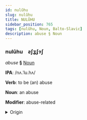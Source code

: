 ```yaml
---
id: nulûhu
slug: nulûhu
title: NULÛHU
sidebar_position: 765
tags: [nulûhu, Noun, Balto-Slavic]
description: abuse § Noun
---
```


### nulûhu&emsp;<span kind="abugida">ƨʃʓʄɂʃ</span>

*abuse* **§** [Noun](../../tags/Noun)

**IPA**: /nʌ.ˈlu.hʌ/

**Verb**: to be (an) abuse

**Noun**: an abuse

**Modifier**: abuse-related

<details>
    <summary>Origin</summary>
    Ukrainian нару́га narúha [nɐˈruɦɐ]<br/>
    <em>Balto-Slavic Language Family</em>
</details>